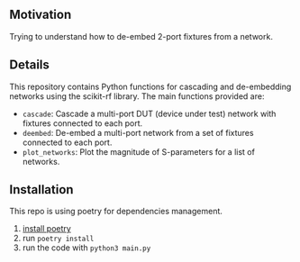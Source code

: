 ## Motivation

Trying to understand how to de-embed 2-port fixtures from a network.

## Details

This repository contains Python functions for cascading and de-embedding networks using the scikit-rf library. The main functions provided are:

- `cascade`: Cascade a multi-port DUT (device under test) network with fixtures connected to each port.
- `deembed`: De-embed a multi-port network from a set of fixtures connected to each port.
- `plot_networks`: Plot the magnitude of S-parameters for a list of networks.

## Installation

This repo is using poetry for dependencies management.

1. [install poetry](https://python-poetry.org/docs/#installation)
2. run `poetry install`
3. run the code with `python3 main.py`
